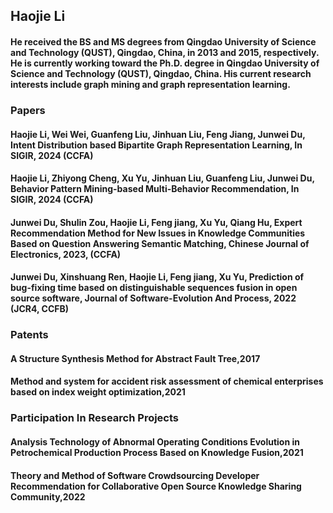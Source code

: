 
## Haojie Li
#### He received the BS and MS degrees from Qingdao University of Science and Technology (QUST), Qingdao, China, in 2013 and 2015, respectively.  He is currently working toward the Ph.D. degree in Qingdao University of Science and Technology (QUST), Qingdao, China.  His current research interests include graph mining and graph representation learning.

### Papers
####  Haojie Li, Wei Wei, Guanfeng Liu, Jinhuan Liu, Feng Jiang, Junwei Du, Intent Distribution based Bipartite Graph Representation Learning, In SIGIR, 2024 (CCFA) 
####  Haojie Li, Zhiyong Cheng, Xu Yu, Jinhuan Liu, Guanfeng Liu, Junwei Du, Behavior Pattern Mining-based Multi-Behavior Recommendation, In SIGIR, 2024 (CCFA) 
####	Junwei Du, Shulin Zou, Haojie Li, Feng jiang, Xu Yu, Qiang Hu, Expert Recommendation Method for New Issues in Knowledge Communities Based on Question Answering Semantic Matching, Chinese Journal of Electronics, 2023, (CCFA) 
####	Junwei Du, Xinshuang Ren, Haojie Li, Feng jiang, Xu Yu, Prediction of bug-fixing time based on distinguishable sequences fusion in open source software, Journal of Software-Evolution And Process, 2022 (JCR4, CCFB)



### Patents
#### A Structure Synthesis Method for Abstract Fault Tree,2017
#### Method and system for accident risk assessment of chemical enterprises based on index weight optimization,2021

### Participation In Research Projects
#### Analysis Technology of Abnormal Operating Conditions Evolution in Petrochemical Production Process Based on Knowledge Fusion,2021
#### Theory and Method of Software Crowdsourcing Developer Recommendation for Collaborative Open Source Knowledge Sharing Community,2022
